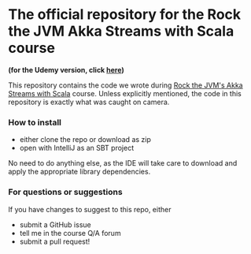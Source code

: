 # The official repository for the Rock the JVM Akka Streams with Scala course

**(for the Udemy version, click [here](https://github.com/rockthejvm/udemy-akka-streams))**

This repository contains the code we wrote during  [Rock the JVM's Akka Streams with Scala](https://rockthejvm.com/course/akka-streams) course. Unless explicitly mentioned, the code in this repository is exactly what was caught on camera.

### How to install
- either clone the repo or download as zip
- open with IntelliJ as an SBT project

No need to do anything else, as the IDE will take care to download and apply the appropriate library dependencies.

### For questions or suggestions

If you have changes to suggest to this repo, either
- submit a GitHub issue
- tell me in the course Q/A forum
- submit a pull request!

